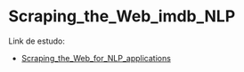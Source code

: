 # Scraping_the_Web_imdb_NLP

Link de estudo:
* [Scraping_the_Web_for_NLP_applications](https://github.com/EddyGiusepe/Scraping_the_Web_for_NLP_applications/blob/main/How_to_use_ChatGPT_to_fully_Automate_Web_Scraping/webscrape.py)